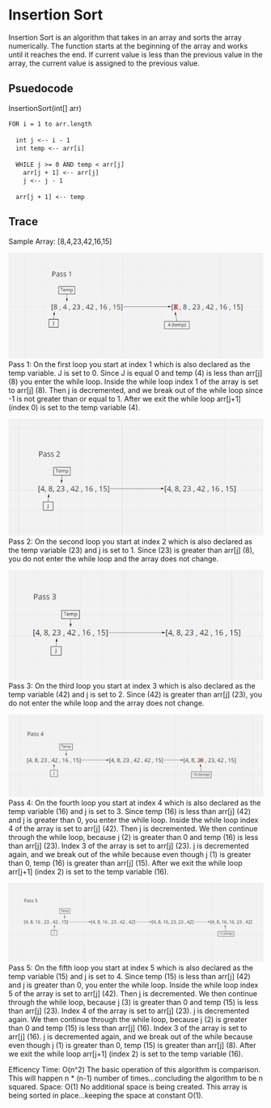# Insertion Sort

Insertion Sort is an algorithm that takes in an array and sorts the array numerically. The function starts at the beginning of the array and works until it reaches the end. If current value is less than the previous value in the array, the current value is assigned to the previous value. 

## Psuedocode
  InsertionSort(int[] arr)

    FOR i = 1 to arr.length

      int j <-- i - 1
      int temp <-- arr[i]

      WHILE j >= 0 AND temp < arr[j]
        arr[j + 1] <-- arr[j]
        j <-- j - 1

      arr[j + 1] <-- temp

## Trace
Sample Array: [8,4,23,42,16,15]

![Pass 1](./pass1.png)
Pass 1: 
On the first loop you start at index 1 which is also declared as the temp variable. J is set to 0. Since J is equal 0 and temp (4) is less than arr[j] (8) you enter the while loop. Inside the while loop index 1 of the array is set to arr[j] (8). Then j is decremented, and we break out of the while loop since -1 is not greater than or equal to 1. After we exit the while loop arr[j+1] (index 0) is set to the temp variable (4).

![Pass 2](./pass2.png)
Pass 2: 
On the second loop you start at index 2 which is also declared as the temp variable (23) and j is set to 1. Since (23) is greater than arr[j] (8), you do not enter the while loop and the array does not change.

![Pass 3](./pass3.png)
Pass 3: 
On the third loop you start at index 3 which is also declared as the temp variable (42) and j is set to 2. Since (42) is greater than arr[j] (23), you do not enter the while loop and the array does not change.

![Pass 4](./pass4.png)
Pass 4: 
On the fourth loop you start at index 4 which is also declared as the temp variable (16) and j is set to 3. Since temp (16) is less than arr[j] (42) and j is greater than 0, you enter the while loop. Inside the while loop index 4 of the array is set to arr[j] (42). Then j is decremented. We then continue through the while loop, because j (2) is greater than 0 and temp (16) is less than arr[j] (23). Index 3 of the array is set to arr[j] (23). j is decremented again, and we break out of the while because even though j (1) is greater than 0, temp (16) is greater than arr[j] (15). After we exit the while loop arr[j+1] (index 2) is set to the temp variable (16).

![Pass 5](./pass5.png)
Pass 5: 
On the fifth loop you start at index 5 which is also declared as the temp variable (15) and j is set to 4. Since temp (15) is less than arr[j] (42) and j is greater than 0, you enter the while loop. Inside the while loop index 5 of the array is set to arr[j] (42). Then j is decremented. We then continue through the while loop, because j (3) is greater than 0 and temp (15) is less than arr[j] (23). Index 4 of the array is set to arr[j] (23). j is decremented again. We then continue through the while loop, because j (2) is greater than 0 and temp (15) is less than arr[j] (16). Index 3 of the array is set to arr[j] (16). j is decremented again, and we break out of the while because even though j (1) is greater than 0, temp (15) is greater than arr[j] (8). After we exit the while loop arr[j+1] (index 2) is set to the temp variable (16).

Efficency
Time: O(n^2)
The basic operation of this algorithm is comparison. This will happen n * (n-1) number of times…concluding the algorithm to be n squared.
Space: O(1)
No additional space is being created. This array is being sorted in place…keeping the space at constant O(1).